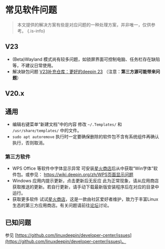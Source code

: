 # 常见软件问题

> 本文提供的解决方案有些是对应问题的一种处理方案，并非唯一，仅供参考。
{.is-info}

## V23

- (Beta)Wayland 模式尚有较多问题，如锁屏界面可控制电脑、任务栏存在缺陷等，不建议日常使用。
- 解决缺包问题
[V23补充仓库：更好的deepin 23](https://bbs.deepin.org/post/257738) （注意：**第三方源可能带来问题**）

## V20.x

## 通用

- 编辑右键菜单“新建文档”中的内容
修改 `~/.Templates/` 和 `/usr/share/templates/` 中的文件。
- `sudo apt autoremove` 执行时一定要确保删除的软件包不含有系统组件再确认执行，否则取消。

### 第三方软件

- WPS Office 等软件中字体显示异常
可安装[星火商店](https://www.spark-app.store)后从中获取“Win字体”软件包。或参见： https://wiki.deepin.org/zh/WPS页面显示问题
- Windows 应用内提示更新，点击更新后无反应
此为正常现象，请从应用商店获取推送的更新。若自行更新，请手动下载最新版安装程序后在对应的目录中运行。
- 获取更多软件
试试[星火商店](https://www.spark-app.store)，这是一款由社区爱好者维护，致力于丰富Linux生态的第三方应用商店。有关问题请前往[论坛](https://www.deepinos.org)讨论。

## 已知问题

参见 [https://github.com/linuxdeepin/developer-center/issues](https://github.com/linuxdeepin/developer-center/issues)。